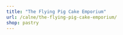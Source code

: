 ```yaml
---
title: "The Flying Pig Cake Emporium"
url: /calne/the-flying-pig-cake-emporium/
shop: pastry
---
```

